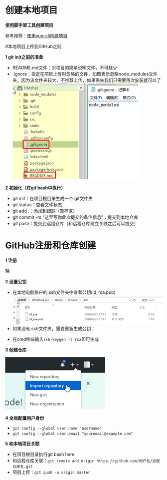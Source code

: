 # 创建本地项目

**使用脚手架工具创建项目**

参考推荐：[使用vue-cli构建项目
](https://www.jianshu.com/p/1626b8643676)


#本地项目上传到GitHub之前

**1 git init之前的准备**
- README.md文件：对项目的简单说明文件，不可缺少
- .ignore：指定在项目上传时忽略的文件，如图表示忽略node_modules文件夹，因为该文件夹较大，不推荐上传，如果丢失我们只需要再次安装就可以了
![](/assets/搜狗截图20180701143946.png)

**2 初始化（在git bash中执行）**
- git init：在项目根目录生成一个.git文件夹
- git status：查看文件状态
- git add .：添加到跟踪（暂存区）
- git commit -m “这里写你此次提交的备注信息”：提交到本地仓库
- git push：提交到远程仓库（和远程仓库建立关联之后可以提交）





# GitHub注册和仓库创建

**1 注册**

略

**2 设置公钥**
- 在本地电脑账户的.ssh文件夹中查看公钥(id_rsa.pub)
![](/assets/搜狗截图20180701145804.png)
- 如果没有.ssh文件夹，需要重新生成公钥：
 + 在cmd终端输入`ssh-keygen -t rsa`即可生成

**3 创建仓库**

![](/assets/创建远程仓库.png)

**4 全局配置用户身份**

- `git config --global user.name "username"`
- `git config --global user.email "youremail@example.com"`


**5 和本地项目关联**

- 在项目根目录执行git bash here
- 和远程仓库关联：`git remote add origin https://github.com/用户名/远程仓库名.git`
- 项目上传：`git push -u origin master`







